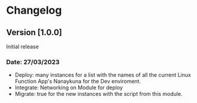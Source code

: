 # Changelog

## Version [1.0.0]
Initial release

### Date: 27/03/2023
- Deploy: many instances for a list with the names of all the current Linux Function App's Nanaykuna for the Dev enviroment.
- Integrate: Networking on Module for deploy
- Migrate: true for the new instances with the script from this module.
